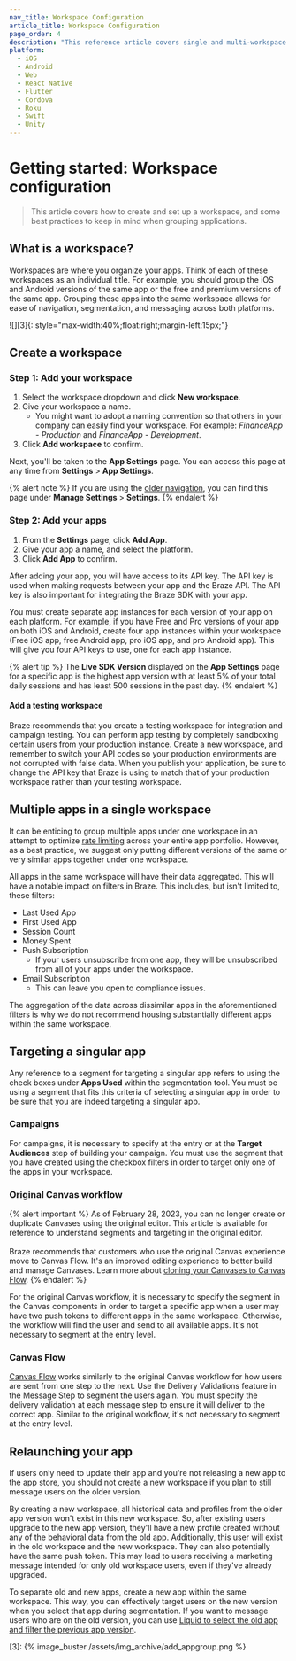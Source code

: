 ```yaml
---
nav_title: Workspace Configuration
article_title: Workspace Configuration
page_order: 4
description: "This reference article covers single and multi-workspace configuration, how to create your workspace, and how to target and relaunch your app."
platform:
  - iOS
  - Android
  - Web
  - React Native
  - Flutter
  - Cordova
  - Roku
  - Swift
  - Unity
---
```


# Getting started: Workspace configuration

> This article covers how to create and set up a workspace, and some best practices to keep in mind when grouping applications.

## What is a workspace?

Workspaces are where you organize your apps. Think of each of these workspaces as an individual title. For example, you should group the iOS and Android versions of the same app or the free and premium versions of the same app. Grouping these apps into the same workspace allows for ease of navigation, segmentation, and messaging across both platforms.

![][3]{: style="max-width:40%;float:right;margin-left:15px;"} 

## Create a workspace

### Step 1: Add your workspace

1. Select the workspace dropdown and click <i class="fas fa-plus"></i> **New workspace**.
2. Give your workspace a name. 
   - You might want to adopt a naming convention so that others in your company can easily find your workspace. For example: *FinanceApp - Production* and *FinanceApp - Development*.
3. Click **Add workspace** to confirm.

Next, you'll be taken to the **App Settings** page. You can access this page at any time from **Settings** > **App Settings**.

{% alert note %}
If you are using the [older navigation]({{site.baseurl}}/navigation), you can find this page under **Manage Settings** > **Settings**.
{% endalert %}

### Step 2: Add your apps

1. From the **Settings** page, click <i class="fas fa-plus"></i> **Add App**.
2. Give your app a name, and select the platform.
3. Click **Add App** to confirm.

After adding your app, you will have access to its API key. The API key is used when making requests between your app and the Braze API. The API key is also important for integrating the Braze SDK with your app. 

You must create separate app instances for each version of your app on each platform. For example, if you have Free and Pro versions of your app on both iOS and Android, create four app instances within your workspace (Free iOS app, free Android app, pro iOS app, and pro Android app). This will give you four API keys to use, one for each app instance.

{% alert tip %}
The **Live SDK Version** displayed on the **App Settings** page for a specific app is the highest app version with at least 5% of your total daily sessions and has least 500 sessions in the past day.
{% endalert %}

#### Add a testing workspace

Braze recommends that you create a testing workspace for integration and campaign testing. You can perform app testing by completely sandboxing certain users from your production instance. Create a new workspace, and remember to switch your API codes so your production environments are not corrupted with false data. When you publish your application, be sure to change the API key that Braze is using to match that of your production workspace rather than your testing workspace.

## Multiple apps in a single workspace

It can be enticing to group multiple apps under one workspace in an attempt to optimize [rate limiting]({{site.baseurl}}/user_guide/engagement_tools/campaigns/building_campaigns/rate-limiting) across your entire app portfolio. However, as a best practice, we suggest only putting different versions of the same or very similar apps together under one workspace. 

All apps in the same workspace will have their data aggregated. This will have a notable impact on filters in Braze. This includes, but isn't limited to, these filters:

- Last Used App
- First Used App
- Session Count
- Money Spent
- Push Subscription
  - If your users unsubscribe from one app, they will be unsubscribed from all of your apps under the workspace.
- Email Subscription
  - This can leave you open to compliance issues.

The aggregation of the data across dissimilar apps in the aforementioned filters is why we do not recommend housing substantially different apps within the same workspace.

## Targeting a singular app

Any reference to a segment for targeting a singular app refers to using the check boxes under **Apps Used** within the segmentation tool. You must be using a segment that fits this criteria of selecting a singular app in order to be sure that you are indeed targeting a singular app.

### Campaigns

For campaigns, it is necessary to specify at the entry or at the **Target Audiences** step of building your campaign. You must use the segment that you have created using the checkbox filters in order to target only one of the apps in your workspace.

### Original Canvas workflow

{% alert important %}
As of February 28, 2023, you can no longer create or duplicate Canvases using the original editor. This article is available for reference to understand segments and targeting in the original editor.<br><br>Braze recommends that customers who use the original Canvas experience move to Canvas Flow. It's an improved editing experience to better build and manage Canvases. Learn more about [cloning your Canvases to Canvas Flow]({{site.baseurl}}/user_guide/engagement_tools/canvas/managing_canvases/cloning_canvases/).
{% endalert %}

For the original Canvas workflow, it is necessary to specify the segment in the Canvas components in order to target a specific app when a user may have two push tokens to different apps in the same workspace. Otherwise, the workflow will find the user and send to all available apps. It's not necessary to segment at the entry level.

### Canvas Flow

[Canvas Flow]({{site.baseurl}}/user_guide/engagement_tools/canvas/faqs/#canvas-flow) works similarly to the original Canvas workflow for how users are sent from one step to the next. Use the Delivery Validations feature in the Message Step to segment the users again. You must specify the delivery validation at each message step to ensure it will deliver to the correct app. Similar to the original workflow, it's not necessary to segment at the entry level. 

## Relaunching your app

If users only need to update their app and you're not releasing a new app to the app store, you should not create a new workspace if you plan to still message users on the older version.

By creating a new workspace, all historical data and profiles from the older app version won't exist in this new workspace. So, after existing users upgrade to the new app version, they'll have a new profile created without any of the behavioral data from the old app. Additionally, this user will exist in the old workspace and the new workspace. They can also potentially have the same push token. This may lead to users receiving a marketing message intended for only old workspace users, even if they've already upgraded.

To separate old and new apps, create a new app within the same workspace. This way, you can effectively target users on the new version when you select that app during segmentation. If you want to message users who are on the old version, you can use [Liquid to select the old app and filter the previous app version](https://learning.braze.com/target-different-app-versions-with-liquid/929971).

[3]: {% image_buster /assets/img_archive/add_appgroup.png %}
